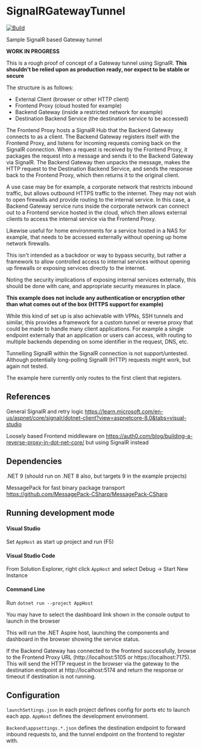# SignalRGatewayTunnel

[![Build](https://github.com/tjmoore/SignalRGatewayTunnel/actions/workflows/build.yml/badge.svg)](https://github.com/tjmoore/SignalRGatewayTunnel/actions/workflows/build.yml)

Sample SignalR based Gateway tunnel

**WORK IN PROGRESS**

This is a rough proof of concept of a Gateway tunnel using SignalR. **This shouldn't be relied upon as production ready, nor expect to be stable or secure**

The structure is as follows:

- External Client (browser or other HTTP client)
- Frontend Proxy (cloud hosted for example)
- Backend Gateway (inside a restricted network for example)
- Destination Backend Service (the destination service to be accessed)

The Frontend Proxy hosts a SignalR Hub that the Backend Gateway connects to as a client. The Backend Gateway registers itself with the Frontend Proxy, and listens for incoming requests coming back on the SignalR connection.
When a request is received by the Frontend Proxy, it packages the request into a message and sends it to the Backend Gateway via SignalR. The Backend Gateway then unpacks the message, makes the HTTP request to the Destination Backend Service, and sends the response back to the Frontend Proxy, which then returns it to the original client.

A use case may be for example, a corporate network that restricts inbound traffic, but allows outbound HTTPS traffic to the internet. They may not wish to open firewalls and provide routing to the internal service.
In this case, a Backend Gateway service runs inside the corporate network can connect out to a Frontend service hosted in the cloud, which then allows external clients to access the internal service via the Frontend Proxy.

Likewise useful for home environments for a service hosted in a NAS for example, that needs to be accessed externally without opening up home network firewalls.

This isn't intended as a backdoor or way to bypass security, but rather a framework to allow controlled access to internal services without opening up firewalls or exposing services directly to the internet.

Noting the security implications of exposing internal services externally, this should be done with care, and appropriate security measures in place.

**This example does not include any authentication or encryption other than what comes out of the box (HTTPS support for example)**


While this kind of set up is also achievable with VPNs, SSH tunnels and similar, this provides a framework for a custom tunnel or reverse proxy that could be made to handle many client applications. For example a single endpoint externally that an application or users can access, with routing to multiple backends depending on some identifier in the request, DNS, etc.

Tunnelling SignalR within the SignalR connection is not support/untested. Although potentially long-polling SignalR (HTTP) requests might work, but again not tested.

The example here currently only routes to the first client that registers.


## References

General SignalR and retry logic https://learn.microsoft.com/en-us/aspnet/core/signalr/dotnet-client?view=aspnetcore-8.0&tabs=visual-studio

Loosely based Frontend middleware on https://auth0.com/blog/building-a-reverse-proxy-in-dot-net-core/ but using SignalR instead

## Dependencies

.NET 9 (should run on .NET 8 also, but targets 9 in the example projects)

MessagePack for fast binary package transport https://github.com/MessagePack-CSharp/MessagePack-CSharp

## Running development mode

#### Visual Studio
Set `AppHost` as start up project and run (F5)

#### Visual Studio Code
From Solution Explorer, right click `AppHost` and select Debug -> Start New Instance

#### Command Line
Run `dotnet run --project AppHost`

You may have to select the dashboard link shown in the console output to launch in the browser

This will run the .NET Aspire host, launching the components and dashboard in the browser showing the service status.

If the Backend Gateway has connected to the frontend successfully, browse to the Frontend Proxy URL (http://localhost:5105 or https://localhost:7175).
This will send the HTTP request in the browser via the gateway to the destination endpoint at http://localhost:5174 and return the response or timeout if destination is not running.

## Configuration

`launchSettings.json` in each project defines config for ports etc to launch each app. `AppHost` defines the development environment.

`Backend\appsettings.*.json` defines the destination endpoint to forward inbound requests to, and the tunnel endpoint on the frontend to register with.


